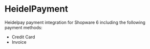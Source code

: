 # HeidelPayment

Heidelpay payment integration for Shopware 6 including the following payment methods:
* Credit Card
* Invoice
